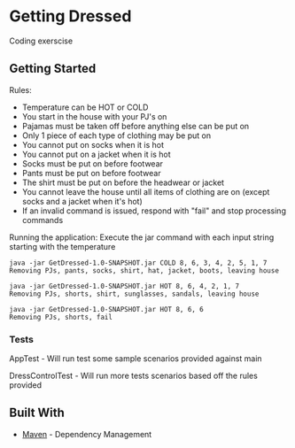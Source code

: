 # Getting Dressed

Coding exerscise

## Getting Started


Rules:
-   Temperature can be HOT or COLD
-	You start in the house with your PJ's on
-	Pajamas must be taken off before anything else can be put on
-	Only 1 piece of each type of clothing may be put on
-	You cannot put on socks when it is hot
-	You cannot put on a jacket when it is hot
-	Socks must be put on before footwear
-	Pants must be put on before footwear
-	The shirt must be put on before the headwear or jacket
-	You cannot leave the house until all items of clothing are on 
(except socks and a jacket when it's hot)
-	If an invalid command is issued, respond with "fail" and stop processing commands

Running the application: Execute the jar command with each input string starting with the temperature



```
java -jar GetDressed-1.0-SNAPSHOT.jar COLD 8, 6, 3, 4, 2, 5, 1, 7
Removing PJs, pants, socks, shirt, hat, jacket, boots, leaving house

java -jar GetDressed-1.0-SNAPSHOT.jar HOT 8, 6, 4, 2, 1, 7
Removing PJs, shorts, shirt, sunglasses, sandals, leaving house

java -jar GetDressed-1.0-SNAPSHOT.jar HOT 8, 6, 6
Removing PJs, shorts, fail

```


### Tests

AppTest - Will run test some sample scenarios provided against main

DressControlTest - Will run more tests scenarios based off the rules provided 




## Built With

* [Maven](https://maven.apache.org/) - Dependency Management